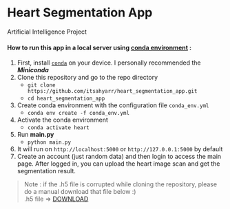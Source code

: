 # Heart Segmentation App 
Artificial Intelligence Project

#### How to run this app in a local server using [conda environment](https://docs.conda.io/projects/conda/en/latest/user-guide/concepts/environments.html) :
1. First, install [`conda`](https://docs.conda.io/projects/conda/en/latest/user-guide/install/index.html) on your device. I personally recommended the _***Miniconda***_
2. Clone this repository and go to the repo directory
   - `git clone https://github.com/itsahyarr/heart_segmentation_app.git`
   - `cd heart_segmentation_app`
3. Create conda environment with the configuration file `conda_env.yml`
   - `conda env create -f conda_env.yml`
4. Activate the conda environment
   - `conda activate heart`
5. Run **main.py**
   - `python main.py`
6. It will run on `http://localhost:5000` or `http://127.0.0.1:5000` by default
7. Create an account (just random data) and then login to access the main page. After logged in, you can upload the heart image scan and get the segmentation result.

> Note : if the .h5 file is corrupted while cloning the repository, please do a manual download that file below :)<br>
> .h5 file => [DOWNLOAD](https://drive.google.com/file/d/1QYpbTeesOMMEjqE9itxjNOiYulOlLEfq/view?usp=sharing)
